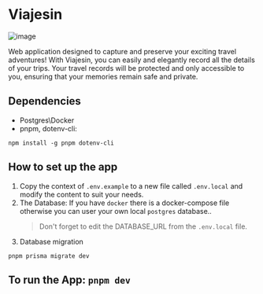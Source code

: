 # Viajesin
![image](https://github.com/zeroCalSoda/viajesin/assets/67925799/a7059de2-3ef4-415f-bc3a-a685a2ca7d6d)


Web application designed to capture and preserve your exciting travel adventures! With Viajesin, you can easily and elegantly record all the details of your trips. Your travel records will be protected and only accessible to you, ensuring that your memories remain safe and private.
## Dependencies

- Postgres\Docker
- pnpm, dotenv-cli:

```
npm install -g pnpm dotenv-cli
```

## How to set up the app

1. Copy the context of `.env.example` to a new file called `.env.local` and modify the content to suit your needs.
2. The Database: If you have `docker` there is a docker-compose file otherwise you can user your own local `postgres` database..
   > Don't forget to edit the DATABASE_URL from the `.env.local` file.
3. Database migration

```
pnpm prisma migrate dev
```

## To run the App: `pnpm dev`
